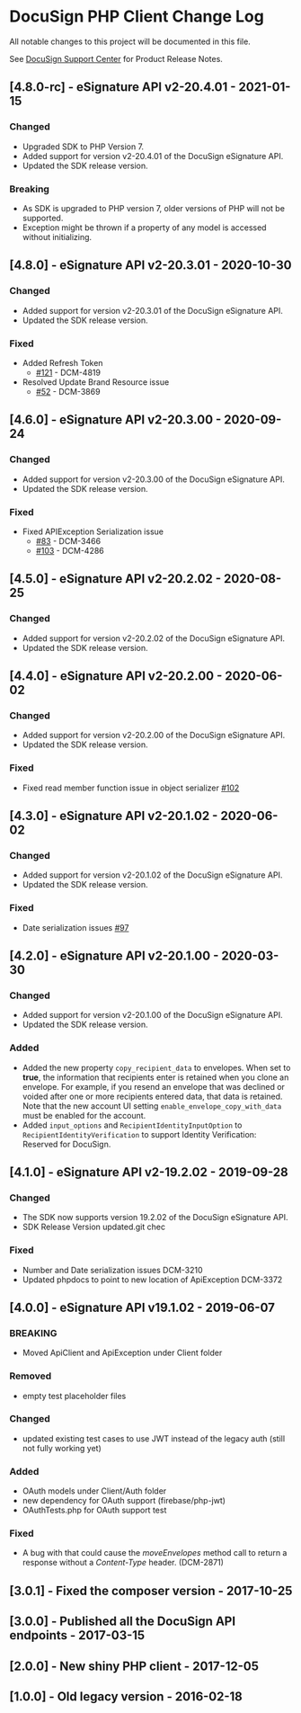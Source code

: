 # DocuSign PHP Client Change Log
All notable changes to this project will be documented in this file.

See [DocuSign Support Center](https://support.docusign.com/en/releasenotes/) for Product Release Notes.

## [4.8.0-rc] - eSignature API v2-20.4.01 - 2021-01-15
### Changed

*   Upgraded SDK to PHP Version 7.
*   Added support for version v2-20.4.01 of the DocuSign eSignature API.
*   Updated the SDK release version.

### Breaking

*   As SDK is upgraded to PHP version 7, older versions of PHP will not be supported.
*   Exception might be thrown if a property of any model is accessed without initializing.

## [4.8.0] - eSignature API v2-20.3.01 - 2020-10-30
### Changed

*   Added support for version v2-20.3.01 of the DocuSign eSignature API.
*   Updated the SDK release version.

### Fixed

* Added Refresh Token
    * [#121](https://github.com/docusign/docusign-php-client/issues/121) - DCM-4819    
* Resolved Update Brand Resource issue
    * [#52](https://github.com/docusign/docusign-python-client/issues/52) - DCM-3869    

## [4.6.0] - eSignature API v2-20.3.00 - 2020-09-24
### Changed

*   Added support for version v2-20.3.00 of the DocuSign eSignature API.
*   Updated the SDK release version.

### Fixed

* Fixed APIException Serialization issue
    * [#83](https://github.com/docusign/docusign-php-client/issues/83) - DCM-3466
    * [#103](https://github.com/docusign/docusign-php-client/issues/103) - DCM-4286
    
## [4.5.0] - eSignature API v2-20.2.02 - 2020-08-25
### Changed

*   Added support for version v2-20.2.02 of the DocuSign eSignature API.
*   Updated the SDK release version.

## [4.4.0] - eSignature API v2-20.2.00 - 2020-06-02
### Changed

*   Added support for version v2-20.2.00 of the DocuSign eSignature API.
*   Updated the SDK release version.

### Fixed

* Fixed read member function issue in object serializer [#102](https://github.com/docusign/docusign-php-client/issues/102)

## [4.3.0] - eSignature API v2-20.1.02 - 2020-06-02
### Changed

*   Added support for version v2-20.1.02 of the DocuSign eSignature API.
*   Updated the SDK release version.

### Fixed

* Date serialization issues [#97](https://github.com/docusign/docusign-php-client/issues/97)

## [4.2.0] - eSignature API v2-20.1.00 - 2020-03-30
### Changed

*   Added support for version v2-20.1.00 of the DocuSign eSignature API.
*   Updated the SDK release version.

### Added

*   Added the new property `copy_recipient_data` to envelopes. When set to **true**, the information that recipients enter is retained when you clone an envelope. For example, if you resend an envelope that was declined or voided after one or more recipients entered data, that data is retained. Note that the new account UI setting `enable_envelope_copy_with_data` must be enabled for the account.
*   Added `input_options` and `RecipientIdentityInputOption` to `RecipientIdentityVerification` to support Identity Verification: Reserved for DocuSign.

## [4.1.0] - eSignature API v2-19.2.02 - 2019-09-28
### Changed
* The SDK now supports version 19.2.02 of the DocuSign eSignature API.
* SDK Release Version updated.git chec
### Fixed
* Number and Date serialization issues DCM-3210
* Updated phpdocs to point to new location of ApiException DCM-3372

## [4.0.0] - eSignature API v19.1.02 - 2019-06-07
### BREAKING
* Moved ApiClient and ApiException under Client folder
### Removed
* empty test placeholder files
### Changed
* updated existing test cases to use JWT instead of the legacy auth (still not fully working yet)
### Added
* OAuth models under Client/Auth folder
* new dependency for OAuth support (firebase/php-jwt)
* OAuthTests.php for OAuth support test
### Fixed
* A bug with that could cause the *moveEnvelopes* method call to return a response without a *Content-Type* header. (DCM-2871)
 
## [3.0.1] - Fixed the composer version - 2017-10-25

## [3.0.0] - Published all the DocuSign API endpoints - 2017-03-15

## [2.0.0] - New shiny PHP client - 2017-12-05

## [1.0.0] - Old legacy version - 2016-02-18